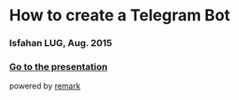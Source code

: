 # How to create a Telegram Bot
### Isfahan LUG, Aug. 2015

### [Go to the presentation](https://alirezaomidi.github.io/isfahanlug-telegrambot-presentation)

powered by [remark](http://gnab.github.io/remark)
